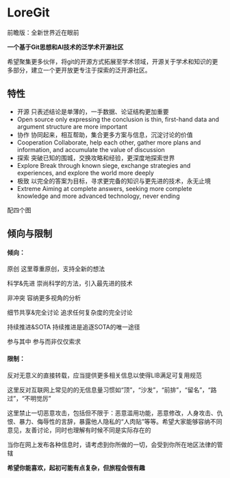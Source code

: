 # LoreGit

前瞻版：全新世界近在眼前

**一个基于Git思想和AI技术的泛学术开源社区**

希望聚集更多伙伴，将git的开源方式拓展至学术领域，开源关于学术和知识的更多部分，建立一个更开放更专注于探索的泛开源社区。



## 特性

- 开源   只表述结论是单薄的，一手数据、论证结构更加重要
- Open source only expressing the conclusion is thin, first-hand data and argument structure are more important
- 协作   协同起来，相互帮助，集合更多方案与信息，沉淀讨论的价值
- Cooperation Collaborate, help each other, gather more plans and information, and accumulate the value of discussion
- 探索   突破已知的围城，交换攻略和经验，更深度地探索世界
- Explore Break through known siege, exchange strategies and experiences, and explore the world more deeply
- 极致   以完全的答案为目标，寻求更完备的知识与更先进的技术，永无止境
- Extreme Aiming at complete answers, seeking more complete knowledge and more advanced technology, never ending



配四个图



## 倾向与限制

#### 倾向：

原创                                    这里尊重原创，支持全新的想法

科学&先进                         崇尚科学的方法，引入最先进的技术

非冲突                                容纳更多视角的分析

细节共享&完全讨论          追求任何复杂度的完全讨论

持续推进&SOTA                持续推进是追逐SOTA的唯一途径

参与其中                            参与而非仅仅索求



#### 限制：

反对无意义的直接转载，应当提供更多相关信息以使得LIB满足可复用规范

这里反对互联网上常见的的无信息量习惯如“顶”，“沙发”，“前排”，“留名”，“路过”，“不明觉厉”

这里禁止一切恶意攻击，包括但不限于：恶意滥用功能，恶意修改，人身攻击、仇恨、暴力、侮辱性的言辞，暴露他人隐私的“人肉贴”等等。希望大家能够容纳不同意见，友善讨论，同时也理解有时候不同是实际存在的

当你在网上发布各种信息时，请考虑到你所做的一切，会受到你所在地区法律的管辖



**希望你能喜欢，起初可能有点复杂，但旅程会很有趣**

